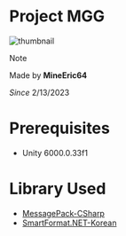 # Project MGG
![thumbnail](https://i.imgur.com/GCALTOi.png)

 > [!NOTE]
 > Made by **MineEric64**
> 
*Since* 2/13/2023

# Prerequisites
- Unity 6000.0.33f1

# Library Used
- [MessagePack-CSharp](https://github.com/MessagePack-CSharp/MessagePack-CSharp)
- [SmartFormat.NET-Korean](https://github.com/what-studio/SmartFormat.NET-Korean)
